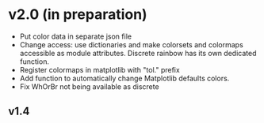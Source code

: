 
# v2.0 (in preparation)

- Put color data in separate json file
- Change access: use dictionaries and make colorsets and colormaps accessible as
  module attributes. Discrete rainbow has its own dedicated function.
- Register colormaps in matplotlib with "tol." prefix
- Add function to automatically change Matplotlib defaults colors.
- Fix WhOrBr not being available as discrete

## v1.4

